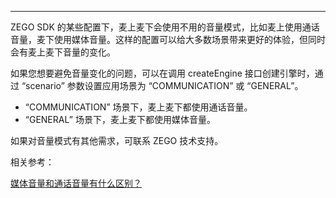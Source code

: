 <Title>如何避免直播上下麦时音量的变化？</Title>



---

ZEGO SDK 的某些配置下，麦上麦下会使用不用的音量模式，比如麦上使用通话音量，麦下使用媒体音量。这样的配置可以给大多数场景带来更好的体验，但同时会有麦上麦下音量的变化。


如果您想要避免音量变化的问题，可以在调用 createEngine 接口创建引擎时，通过 “scenario” 参数设置应用场景为 “COMMUNICATION” 或 “GENERAL”。
- “COMMUNICATION” 场景下，麦上麦下都使用通话音量。
- “GENERAL” 场景下，麦上麦下都使用媒体音量。

如果对音量模式有其他需求，可联系 ZEGO 技术支持。


相关参考：

[媒体音量和通话音量有什么区别？](https://doc-zh.zego.im/faq/system_volume)